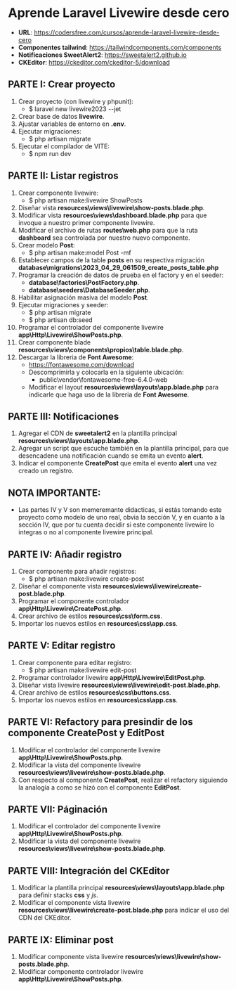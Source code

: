 # Aprende Laravel Livewire desde cero
+ **URL**: https://codersfree.com/cursos/aprende-laravel-livewire-desde-cero
+ **Componentes tailwind**: https://tailwindcomponents.com/components
+ **Notificaciones SweetAlert2**: https://sweetalert2.github.io
+ **CKEditor**: https://ckeditor.com/ckeditor-5/download

## PARTE I: Crear proyecto
1. Crear proyecto (con livewire y phpunit):
    + $ laravel new livewire2023 --jet
3. Crear base de datos **livewire**.
4. Ajustar variables de entorno en **.env**.
4. Ejecutar migraciones:
    + $ php artisan migrate
5. Ejecutar el compilador de VITE:
    + $ npm run dev

## PARTE II: Listar registros
1. Crear componente livewire:
    + $ php artisan make:livewire ShowPosts
2. Diseñar vista **resources\views\livewire\show-posts.blade.php**.
3. Modificar vista **resources\views\dashboard.blade.php** para que invoque a nuestro primer componente livewire.
4. Modificar el archivo de rutas **routes\web.php** para que la ruta **dashboard** sea controlada por nuestro nuevo componente.
5. Crear modelo **Post**:
    + $ php artisan make:model Post -mf
6. Establecer campos de la table **posts** en su respectiva migración **database\migrations\2023_04_29_061509_create_posts_table.php**
7. Programar la creación de datos de prueba en el factory y en el seeder:
    + **database\factories\PostFactory.php**.
    + **database\seeders\DatabaseSeeder.php**.
8. Habilitar asignación masiva del modelo **Post**.
9. Ejecutar migraciones y seeder:
    + $ php artisan migrate
    + $ php artisan db:seed
10. Programar el controlador del componente livewire **app\Http\Livewire\ShowPosts.php**.
11. Crear componente blade **resources\views\components\propios\table.blade.php**.
12. Descargar la libreria de **Font Awesome**:
    + https://fontawesome.com/download
    + Descomprimirla y colocarla en la siguiente ubicación:
        + public\vendor\fontawesome-free-6.4.0-web
    + Modificar el layout **resources\views\layouts\app.blade.php** para indicarle que haga uso de la libreria de **Font Awesome**.

## PARTE III: Notificaciones
1. Agregar el CDN de **sweetalert2** en la plantilla principal **resources\views\layouts\app.blade.php**.
2. Agregar un script que escuche también en la plantilla principal, para que desencadene una notificación cuando se emita un evento **alert**.
3. Indicar el componente **CreatePost** que emita el evento **alert** una vez creado un registro.

## NOTA IMPORTANTE: 
+ Las partes IV y V son memeremante didacticas, si estás tomando este proyecto como modelo de uno real, obvia la sección V, y en cuanto a la sección IV, que por tu cuenta decidir si este componente livewire lo integras o no al componente livewire principal.

## PARTE IV: Añadir registro
1. Crear componente para añadir registros:
    + $ php artisan make:livewire create-post
2. Diseñar el componente vista **resources\views\livewire\create-post.blade.php**.
3. Programar el componente controlador **app\Http\Livewire\CreatePost.php**.
4. Crear archivo de estilos **resources\css\form.css**.
5. Importar los nuevos estilos en **resources\css\app.css**.

## PARTE V: Editar registro
1. Crear componente para editar registro:
    + $ php artisan make:livewire edit-post
2. Programar controlador livewire **app\Http\Livewire\EditPost.php**.
3. Diseñar vista livewire **resources\views\livewire\edit-post.blade.php**.
4. Crear archivo de estilos **resources\css\buttons.css**.
5. Importar los nuevos estilos en **resources\css\app.css**.

## PARTE VI: Refactory para presindir de los componente CreatePost y EditPost
1. Modificar el controlador del componente livewire **app\Http\Livewire\ShowPosts.php**.
2. Modificar la vista del componente livewire **resources\views\livewire\show-posts.blade.php**.
3. Con respecto al componente **CreatePost**, realizar el refactory siguiendo la analogía a como se hizó con el componente **EditPost**.

## PARTE VII: Páginación
1. Modificar el controlador del componente livewire **app\Http\Livewire\ShowPosts.php**.
2. Modificar la vista del componente livewire **resources\views\livewire\show-posts.blade.php**.

## PARTE VIII: Integración del CKEditor
1. Modificar la plantilla principal **resources\views\layouts\app.blade.php** para definir stacks **css** y *js*.
2. Modificar el componente vista livewire **resources\views\livewire\create-post.blade.php** para indicar el uso del CDN del CKEditor.

## PARTE IX: Eliminar post
1. Modificar componente vista livewire **resources\views\livewire\show-posts.blade.php**.
1. Modificar componente controlador livewire **app\Http\Livewire\ShowPosts.php**.
 